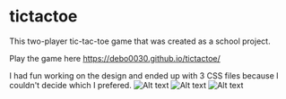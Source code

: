 # tictactoe

This two-player tic-tac-toe game that was created as a school project. 

Play the game here https://debo0030.github.io/tictactoe/

I had fun working on the design and ended up with 3 CSS files because I couldn't decide which I prefered.
![Alt text](https://github.com/debo0030/tictactoe/blob/gh-pages/img/ScreenShot1.png "CSS 1")
![Alt text](https://github.com/debo0030/tictactoe/blob/gh-pages/img/ScreenShot2.png "CSS 2")
![Alt text](https://github.com/debo0030/tictactoe/blob/gh-pages/img/ScreenShot3.png "CSS 3")


